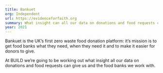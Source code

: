 ```yaml
---
title: Bankuet
org: Independent
url: https://evidenceforfaith.org
summary: What insight can all our data on donations and food requests can give us and the food banks we work with?
year: 2021
---
```


Bankuet is the UK’s first zero waste food donation platform: it’s mission is to get food banks what they need, when they need it and to make it easier for donors to give.

At BUILD we’re going to be working out what insight all our data on donations and food requests can give us and the food banks we work with.
